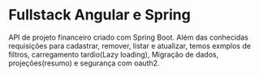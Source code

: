 # Fullstack Angular e Spring
API de projeto financeiro criado com Spring Boot. Além das conhecidas requisições para cadastrar, remover, listar e atualizar, temos exmplos de filtros, carregamento tardio(Lazy loading), Migração de dados, projeções(resumo) e segurança com oauth2.
